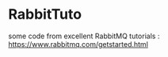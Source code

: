 # RabbitTuto

some code from excellent RabbitMQ tutorials : https://www.rabbitmq.com/getstarted.html
